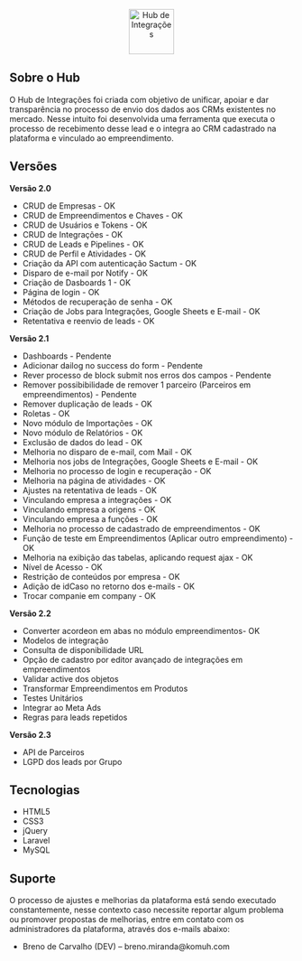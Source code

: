 <p align="center">
    <a href="https://hub.komuh.com" target="_blank">
        <img src="https://hub.komuh.com/images/logo-white.png" height="80" alt="Hub de Integrações">
    </a>
</p>

## Sobre o Hub

O Hub de Integrações foi criada com objetivo de unificar, apoiar e dar transparência no processo de envio dos dados aos CRMs existentes no mercado. Nesse intuito foi desenvolvida uma ferramenta que executa o processo de recebimento desse lead e o integra ao CRM cadastrado na plataforma e vinculado ao empreendimento.

## Versões

<strong>Versão 2.0</strong>

<ul>
    <li>CRUD de Empresas - OK</li></li>
    <li>CRUD de Empreendimentos e Chaves - OK</li></li>
    <li>CRUD de Usuários e Tokens - OK</li></li>
    <li>CRUD de Integrações - OK</li></li>
    <li>CRUD de Leads e Pipelines - OK</li></li>
    <li>CRUD de Perfil e Atividades - OK</li></li>
    <li>Criação da API com autenticação Sactum - OK</li></li>
    <li>Disparo de e-mail por Notify - OK</li></li>
    <li>Criação de Dasboards 1 - OK</li></li>
    <li>Página de login - OK</li></li>
    <li>Métodos de recuperação de senha - OK</li></li>
    <li>Criação de Jobs para Integrações, Google Sheets e E-mail - OK</li></li>
    <li>Retentativa e reenvio de leads - OK</li></li>
</ul>

<strong>Versão 2.1</strong>

<ul>
    <li>Dashboards - Pendente</li>
    <li>Adicionar dailog no success do form - Pendente</li>
    <li>Rever processo de block submit nos erros dos campos - Pendente</li>
    <li>Remover possibibilidade de remover 1 parceiro (Parceiros em empreendimentos) - Pendente</li>
    <li>Remover duplicação de leads - OK</li>
    <li>Roletas - OK</li>
    <li>Novo módulo de Importações - OK</li>
    <li>Novo módulo de Relatórios - OK</li>
    <li>Exclusão de dados do lead - OK</li>
    <li>Melhoria no disparo de e-mail, com Mail - OK</li>
    <li>Melhoria nos jobs de Integrações, Google Sheets e E-mail - OK</li>
    <li>Melhoria no processo de login e recuperação - OK</li>
    <li>Melhoria na página de atividades - OK</li>
    <li>Ajustes na retentativa de leads - OK</li>
    <li>Vinculando empresa a integrações - OK</li>
    <li>Vinculando empresa a origens - OK</li>
    <li>Vinculando empresa a funções - OK</li>
    <li>Melhoria no processo de cadastrado de empreendimentos - OK</li>
    <li>Função de teste em Empreendimentos (Aplicar outro empreendimento) - OK</li>
    <li>Melhoria na exibição das tabelas, aplicando request ajax - OK</li>
    <li>Nível de Acesso - OK</li>
    <li>Restrição de conteúdos por empresa - OK</li>
    <li>Adição de idCaso no retorno dos e-mails - OK</li>
    <li>Trocar companie em company - OK</li>
</ul>

<strong>Versão 2.2</strong>

<ul>
    <li>Converter acordeon em abas no módulo empreendimentos- OK</li>
    <li>Modelos de integração</li>
    <li>Consulta de disponibilidade URL</li>
    <li>Opção de cadastro por editor avançado de integrações em empreendimentos</li>
    <li>Validar active dos objetos</li>
    <li>Transformar Empreendimentos em Produtos</li>
    <li>Testes Unitários</li>
    <li>Integrar ao Meta Ads</li>
    <li>Regras para leads repetidos</li>
</ul>

<strong>Versão 2.3</strong>

<ul>
    <li>API de Parceiros</li>
    <li>LGPD dos leads por Grupo</li>
</ul>

## Tecnologias

-   HTML5
-   CSS3
-   jQuery
-   Laravel
-   MySQL

## Suporte

<p>O processo de ajustes e melhorias da plataforma está sendo executado constantemente, nesse contexto caso necessite reportar algum problema ou promover propostas de melhorias, entre em contato com os administradores da plataforma, através dos e-mails abaixo:</p>
<ul>
    <li>Breno de Carvalho (DEV) – breno.miranda@komuh.com</li>
</ul>
